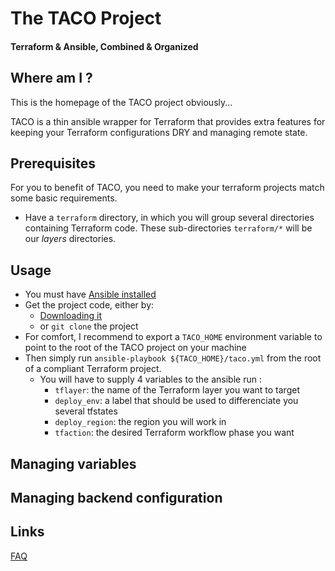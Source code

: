 # The TACO Project
#### Terraform & Ansible, Combined & Organized

## Where am I ?

This is the homepage of the TACO project obviously...

TACO is a thin ansible wrapper for Terraform that provides extra features for keeping your Terraform configurations DRY and managing remote state.

## Prerequisites

For you to benefit of TACO, you need to make your terraform projects match some basic requirements.

* Have a `terraform` directory, in which you will group several directories containing Terraform code.
These sub-directories `terraform/*` will be our *layers* directories.

## Usage

* You must have [Ansible installed](https://docs.ansible.com/ansible/latest/installation_guide/intro_installation.html)
* Get the project code, either by:
  * [Downloading it](https://github.com/WeScale/taco-project/releases)
  * or `git clone` the project
* For comfort, I recommend to export a `TACO_HOME` environment variable to point to the root of the
TACO project on your machine
* Then simply run `ansible-playbook ${TACO_HOME}/taco.yml` from the root of a compliant Terraform project.
  * You will have to supply 4 variables to the ansible run :
    * `tflayer`: the name of the Terraform layer you want to target
    * `deploy_env`: a label that should be used to differenciate you several tfstates
    * `deploy_region`: the region you will work in
    * `tfaction`: the desired Terraform workflow phase you want

## Managing variables


## Managing backend configuration


## Links

[FAQ](FAQ.md)
